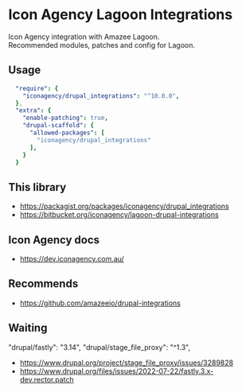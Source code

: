 # Icon Agency Lagoon Integrations

Icon Agency integration with Amazee Lagoon.\
Recommended modules, patches and config for Lagoon.

## Usage

```yml
  "require": {
    "iconagency/drupal_integrations": "^10.0.0",
  },
  "extra": {
    "enable-patching": true,
    "drupal-scaffold": {
      "allowed-packages": [
        "iconagency/drupal_integrations"
      ],
    }
  }
```

## This library

- https://packagist.org/packages/iconagency/drupal_integrations
- https://bitbucket.org/iconagency/lagoon-drupal-integrations

## Icon Agency docs

- https://dev.iconagency.com.au/

## Recommends

- https://github.com/amazeeio/drupal-integrations

## Waiting

"drupal/fastly": "3.14",
"drupal/stage_file_proxy": "^1.3",

- https://www.drupal.org/project/stage_file_proxy/issues/3289828
- https://www.drupal.org/files/issues/2022-07-22/fastly.3.x-dev.rector.patch
